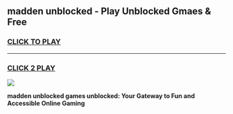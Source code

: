 
## madden unblocked - Play Unblocked Gmaes & Free
<h3>
<a href="https://news.freeplayer.one?title=madden_unblocked&ref=16F">CLICK TO PLAY</a></h3>
<hr>

<h3>
<a href="https://news.freeplayer.one?title=madden_unblocked&ref=16F">CLICK 2 PLAY</a>
  
</h3>

<a href="https://news.freeplayer.one?title=madden_unblocked&ref=16F/"><img src="https://clearcache.store/games.png"></a>


**madden unblocked games unblocked: Your Gateway to Fun and Accessible Online Gaming**

